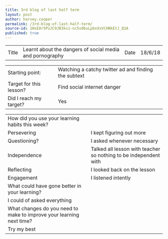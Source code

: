 ```yaml
---
title: 3rd blog of last half term
layout: post
author: harvey.cooper
permalink: /3rd-blog-of-last-half-term/
source-id: 1HsEAr5PuJC9JB3ks1-nc5s0buLpbxXxVCHNkEtJ_Q1A
published: true
---
```

 

<table>
  <tr>
    <td>Title</td>
    <td>Learnt about the dangers of social media and pornography</td>
    <td>Date</td>
    <td>18/6/18</td>
  </tr>
</table>


<table>
  <tr>
    <td>Starting point:</td>
    <td>Watching a catchy twitter ad and finding the subtext</td>
  </tr>
  <tr>
    <td>Target for this lesson?</td>
    <td>Find social internet danger</td>
  </tr>
  <tr>
    <td>Did I reach my target? </td>
    <td>Yes</td>
  </tr>
</table>


<table>
  <tr>
    <td>How did you use your learning habits this week?</td>
    <td></td>
  </tr>
  <tr>
    <td>Persevering</td>
    <td>I kept figuring out more</td>
  </tr>
  <tr>
    <td>Questioning?</td>
    <td>I asked whenever necessary</td>
  </tr>
  <tr>
    <td>Independence</td>
    <td>Talked all lesson with teacher so nothing to be independent with</td>
  </tr>
  <tr>
    <td>Reflecting</td>
    <td>I looked back on the lesson</td>
  </tr>
  <tr>
    <td>Engagement</td>
    <td>I listened intently</td>
  </tr>
  <tr>
    <td>What could have gone better in your learning?</td>
    <td></td>
  </tr>
  <tr>
    <td>I could of asked everything</td>
    <td></td>
  </tr>
  <tr>
    <td>What changes do you need to make to improve your learning next time?</td>
    <td></td>
  </tr>
  <tr>
    <td>Try my best








</td>
    <td></td>
  </tr>
</table>


